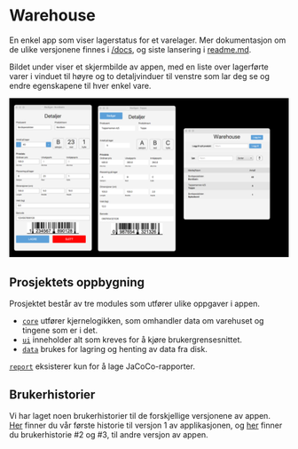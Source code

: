# Warehouse
En enkel app som viser lagerstatus for et varelager. Mer dokumentasjon om de ulike  versjonene finnes i [/docs](/docs), og siste lansering i [readme.md](/docs/release2/README.md).

Bildet under viser et skjermbilde av appen, med en liste over lagerførte varer i vinduet til høyre og to detaljvinduer til venstre som lar deg se og endre egenskapene til hver enkel vare.

![Skjermbilde release2](/docs/release2/Warehouse-release2.png)

## Prosjektets oppbygning
Prosjektet består av tre modules som utfører ulike oppgaver i appen.
- [`core`](/warehouse/core/README.md) utfører kjernelogikken, som omhandler data om varehuset og tingene som er i det.
- [`ui`](/warehouse/ui/README.md) inneholder alt som kreves for å kjøre brukergrensesnittet.
- [`data`](/warehouse/data/README.md) brukes for lagring og henting av data fra disk.  

[`report`](/warehouse/report/README.md) eksisterer kun for å lage JaCoCo-rapporter.

## Brukerhistorier
Vi har laget noen brukerhistorier til de forskjellige versjonene av appen.  
[Her](/docs/release1/userStoriesRelease1.md) finner du vår første historie til versjon 1 av applikasjonen, og [her](/docs/release2/userStoriesRelease2.md) finner du brukerhistorie #2 og #3, til andre versjon av appen.

